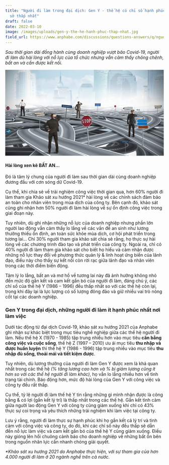 ```yaml
---
title: "Người đi làm trong đại dịch: Gen Y - thế hệ có chỉ số hạnh phúc nơi công
  sở thấp nhất"
draft: false
date: 2022-03-10
image: /images/uploads/gen-y-the-he-hanh-phuc-thap-nhat.jpg
field_url: https://www.anphabe.com/discussions/questions-answers/q/nguoi-di-lam-trong-dai-dich-gen-y-he-chi-so-hanh-phuc-noi-cong-so-thap-nhat/40531/answer
---
```

*Sau thời gian dài đồng hành cùng doanh nghiệp vượt bão Covid-19, người đi làm dù hài lòng với nỗ lực của tổ chức nhưng vẫn cảm thấy chông chênh, bất an và cần được kết nối.* 

![](/images/uploads/hai-long-xen-ke-bat-an.jpg "Ảnh: Internet")



#### **Hài lòng xen kẽ BẤT AN...**


Đó là tâm lý chung của người đi làm sau thời gian dài cùng doanh nghiệp đương đầu với cơn sóng dữ Covid-19. 

Cụ thể, khi chia sẻ về trải nghiệm công việc thời gian qua, hơn 60% người đi làm tham gia Khảo sát xu hướng 2021* hài lòng về các chính sách đảm bảo an toàn cho nhân viên trong mùa dịch của công ty. Bên cạnh đó, khảo sát cũng ghi nhận hơn 50% người đi làm hài lòng về sự ổn định công việc trong giai đoạn này. 


Tuy nhiên, dù ghi nhận những nỗ lực của doanh nghiệp nhưng phần lớn người lao động vẫn cảm thấy lo lắng về các vấn đề an sinh như lương thưởng thiếu ổn định, an toàn sức khỏe mùa dịch, cơ hội phát triển trong tương lai... Chỉ 30% người tham gia khảo sát chia sẻ rằng, họ thực sự hài lòng về các chương trình đào tạo và phát triển của công ty. Ngoài ra, chỉ có 40% người đi làm tham gia khảo sát cho biết họ hiểu và cảm nhận được những nỗ lực thay đổi về phương thức quản lý & linh hoạt ứng biến của lãnh đạo, điều này cho thấy sự kết nối còn rời rạc giữa lãnh đạo và nhân viên trong các thời điểm biến động.


Tâm lý lo lắng, bất an và mơ hồ về tương lai này đã ảnh hưởng không nhỏ đến mức độ gắn kết và cam kết gắn bó của người đi làm, đáng chú ý, các chỉ số của thế hệ Y (1986 – 1996) đều thấp nhất so với các thế hệ còn lại, trong khi đây lại là lực lượng có số lượng đông đảo và giữ nhiều vai trò nòng cốt tại các doanh nghiệp. 



### **Gen Y trong đại dịch, những người đi làm ít hạnh phúc nhất nơi làm việc**


Dưới tác động từ đại dịch Covid-19, khảo sát xu hướng 2021 của Anphabe ghi nhận sự khác biệt trong mục tiêu nghề nghiệp giữa các thế hệ người đi làm. Nếu thế hệ X (1970 - 1985) tập trung nhiều hơn vào mục tiêu **cân bằng công việc và cuộc sống**, thế hệ Z (1997 – 2010) ưu ái mục tiêu **thu nhập và được huấn luyện** thì thế hệ Y (1986 - 1996) tập trung nhiều vào mục tiêu **thu nhập đủ sống, thoải mái và tiết kiệm được**. 


Tuy nhiên, dù lương thưởng của người đi làm Gen Y được xem là khả quan nhất trong các thế hệ *(% tăng lương cao hơn và % bị giảm lương cũng ít hơn so với các thế hệ người đi làm khác)*, họ vẫn lo lắng nhiều hơn về tình trạng tài chính. Báo động hơn, mức độ hài lòng của Gen Y với công việc và công ty đều rất thấp. 

Cụ thể, tỷ lệ người đi làm thế hệ Y tin rằng những gì mình nhận được là công bằng & có lợi (gắn kết lý trí) là thấp nhất trong các thế hệ. Gắn kết tình cảm giữa người lao động Gen Y với công ty cũng giảm xuống khi chỉ có 43% thực sự coi trọng và yêu thích những trải nghiệm khi làm việc tại công ty. 

Lưu ý rằng, người đi làm thực sự hạnh phúc khi họ gắn kết cả lý trí và tình cảm với công việc và công ty, do đó, khi các chỉ số này đều thấp sẽ dẫn đến nỗ lực làm việc và cam kết gắn bó của thế hệ Y cũng giảm xuống. Điều này gióng lên hồi chuông cảnh báo cho doanh nghiệp về những bất ổn bên trong nguồn nhân lực cần nhanh chóng giải quyết.

*\*Khảo sát xu hướng 2021 do Anphabe thực hiện, với sự tham gia của hơn 4.000 người đi làm ở 20 ngành nghề trên cả nước.*
